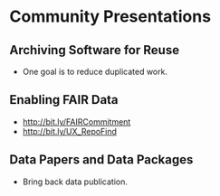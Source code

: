 # Community Presentations

## Archiving Software for Reuse

- One goal is to reduce duplicated work.

## Enabling FAIR Data

- http://bit.ly/FAIRCommitment
- http://bit.ly/UX_RepoFind

## Data Papers and Data Packages

- Bring back data publication.
